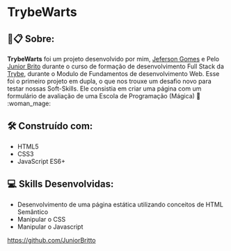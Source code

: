 # TrybeWarts

##  🚀📋 Sobre:

**TrybeWarts** foi um projeto desenvolvido por mim, [Jeferson Gomes](https://www.linkedin.com/in/jefersongjr/) e Pelo [Junior Brito](https://github.com/JuniorBritto) durante o curso de formação de desenvolvimento Full Stack da [Trybe](https://www.betrybe.com/), durante o Modulo de Fundamentos 
de desenvolvimento Web.
Esse foi o primeiro projeto em dupla, o que nos trouxe um desafio novo para testar nossas Soft-Skills.
Ele consistia em criar uma página com um formulário de avaliação de uma Escola de Programação (Mágica) :mage: :woman_mage:


## 🛠️ Construído com: 

* HTML5
* CSS3
* JavaScript ES6+

## :computer: Skills Desenvolvidas:

* Desenvolvimento de uma página estática utilizando conceitos de HTML Semântico
* Manipular o CSS
* Manipular o Javascript



https://github.com/JuniorBritto
